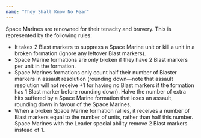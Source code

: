 ```yaml
---
name: "They Shall Know No Fear"
---
```

Space Marines are renowned for their tenacity and bravery. This is represented by the following rules:

* It takes 2 Blast markers to suppress a Space Marine unit or kill a unit in a broken formation (ignore any leftover Blast markers).
* Space Marine formations are only broken if they have 2 Blast markers per unit in the formation.
* Space Marines formations only count half their number of Blaster markers in assault resolution (rounding down&mdash;note that assault resolution will not receive +1 for having no Blast markers if the formation has 1 Blast marker before rounding down). Halve the number of extra hits suffered by a Space Marine formation that loses an assault, rounding down in favour of the Space Marines.
* When a broken Space Marine formation rallies, it receives a number of Blast markers equal to the number of units, rather than half this number. Space Marines with the Leader special ability remove 2 Blast markers instead of 1.